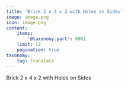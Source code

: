 ```yaml
---
title: 'Brick 2 x 4 x 2 with Holes on Sides'
image: image.png
icon: image.png
content:
    items:
        '@taxonomy.part': 6061
    limit: 12
    pagination: true
taxonomy:
    tag: translate
---
```


Brick 2 x 4 x 2 with Holes on Sides
